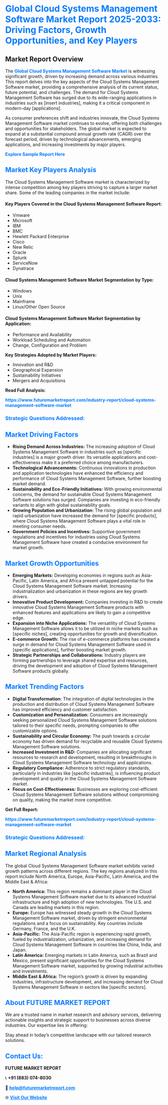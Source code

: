 <h1 style="color: #007BFF;">Global Cloud Systems Management Software Market Report 2025-2033: Driving Factors, Growth Opportunities, and Key Players</h1>

<section id="overview">
<h2>Market Report Overview</h2>
<p>The <a href="https://www.futuremarketreport.com/industry-report/cloud-systems-management-software-market" style="color: #007BFF; text-decoration: none;"><strong>Global Cloud Systems Management Software Market</strong></a> is witnessing significant growth, driven by increasing demand across various industries. This report delves into the key aspects of the Cloud Systems Management Software market, providing a comprehensive analysis of its current status, future potential, and challenges. The demand for Cloud Systems Management Software has surged due to its wide-ranging applications in industries such as [insert industries], making it a critical component in modern-day [applications].</p>
<p>As consumer preferences shift and industries innovate, the Cloud Systems Management Software market continues to evolve, offering both challenges and opportunities for stakeholders. The global market is expected to expand at a substantial compound annual growth rate (CAGR) over the forecast period, driven by technological advancements, emerging applications, and increasing investments by major players.</p>
</section>

<section id="overview">
<p><a href="https://www.futuremarketreport.com/request-sample/reportId=56297" style="color: #007BFF; text-decoration: none;"><strong>Explore Sample Report Here</strong></a></p>
</section>

<section id="key-players">
<h2 style="color: #007BFF;">Market Key Players Analysis</h2>
<p>The Cloud Systems Management Software market is characterized by intense competition among key players striving to capture a larger market share. Some of the leading companies in the market include:</p>
<h4>Key Players Covered in the Cloud Systems Management Software Report:</h4>
<ul><li>Vmware</li><li>Microsoft</li><li>IBM</li><li>BMC</li><li>Hewlett Packard Enterprise</li><li>Cisco</li><li>New Relic</li><li>Oracle</li><li>Splunk</li><li>ServiceNow</li><li>Dynatrace</li></ul>
<h4>Cloud Systems Management Software Market Segmentation by Type:</h4>
<ul><li>Windows</li><li>Unix</li><li>Mainframe</li><li>Linux/Other Open Source</li></ul>

<h4>Cloud Systems Management Software Market Segmentation by Application:</h4>
<ul><li>Performance and Availability</li><li>Workload Scheduling and Automation</li><li>Change, Configuration and Problem</li></ul>
<p><strong>Key Strategies Adopted by Market Players:</strong></p>
<ul>
<li>Innovation and R&D</li>
<li>Geographical Expansion</li>
<li>Sustainability Initiatives</li>
<li>Mergers and Acquisitions</li>
</ul>
</section>

<section>
<p><strong>Read Full Analysis: </strong></p><a href="https://www.futuremarketreport.com/industry-report/cloud-systems-management-software-market" style="color: #007BFF; text-decoration: none;"><strong>https://www.futuremarketreport.com/industry-report/cloud-systems-management-software-market</strong></a>
<h3 style="color: #007BFF;">Strategic Questions Addressed:</h3>
</section>

<section id="driving-factors">
<h2 style="color: #007BFF;">Market Driving Factors</h2>
<ul>
<li><strong>Rising Demand Across Industries:</strong> The increasing adoption of Cloud Systems Management Software in industries such as [specific industries] is a major growth driver. Its versatile applications and cost-effectiveness make it a preferred choice among manufacturers.</li>
<li><strong>Technological Advancements:</strong> Continuous innovations in production and application technologies have enhanced the efficiency and performance of Cloud Systems Management Software, further boosting market demand.</li>
<li><strong>Sustainability and Eco-Friendly Initiatives:</strong> With growing environmental concerns, the demand for sustainable Cloud Systems Management Software solutions has surged. Companies are investing in eco-friendly variants to align with global sustainability goals.</li>
<li><strong>Growing Population and Urbanization:</strong> The rising global population and rapid urbanization have increased the demand for [specific products], where Cloud Systems Management Software plays a vital role in meeting consumer needs.</li>
<li><strong>Government Policies and Incentives:</strong> Supportive government regulations and incentives for industries using Cloud Systems Management Software have created a conducive environment for market growth.</li>
</ul>
</section>

<section id="growth-opportunities">
<h2 style="color: #007BFF;">Market Growth Opportunities</h2>
<ul>
<li><strong>Emerging Markets:</strong> Developing economies in regions such as Asia-Pacific, Latin America, and Africa present untapped potential for the Cloud Systems Management Software market. Increasing industrialization and urbanization in these regions are key growth drivers.</li>
<li><strong>Innovative Product Development:</strong> Companies investing in R&D to create innovative Cloud Systems Management Software products with enhanced features and applications are likely to gain a competitive edge.</li>
<li><strong>Expansion into Niche Applications:</strong> The versatility of Cloud Systems Management Software allows it to be utilized in niche markets such as [specific niches], creating opportunities for growth and diversification.</li>
<li><strong>E-commerce Growth:</strong> The rise of e-commerce platforms has created a surge in demand for Cloud Systems Management Software used in [specific applications], further boosting market growth.</li>
<li><strong>Strategic Partnerships and Collaborations:</strong> Industry players are forming partnerships to leverage shared expertise and resources, driving the development and adoption of Cloud Systems Management Software products globally.</li>
</ul>
</section>

<section id="trending-factors">
<h2 style="color: #007BFF;">Market Trending Factors</h2>
<ul>
<li><strong>Digital Transformation:</strong> The integration of digital technologies in the production and distribution of Cloud Systems Management Software has improved efficiency and customer satisfaction.</li>
<li><strong>Customization and Personalization:</strong> Consumers are increasingly seeking personalized Cloud Systems Management Software solutions tailored to their specific needs, prompting companies to offer customizable options.</li>
<li><strong>Sustainability and Circular Economy:</strong> The push towards a circular economy has driven demand for recyclable and reusable Cloud Systems Management Software solutions.</li>
<li><strong>Increased Investment in R&D:</strong> Companies are allocating significant resources to research and development, resulting in breakthroughs in Cloud Systems Management Software technology and applications.</li>
<li><strong>Regulatory Compliance:</strong> Adherence to strict regulatory standards, particularly in industries like [specific industries], is influencing product development and quality in the Cloud Systems Management Software market.</li>
<li><strong>Focus on Cost-Effectiveness:</strong> Businesses are exploring cost-efficient Cloud Systems Management Software solutions without compromising on quality, making the market more competitive.</li>
</ul>
</section>

<section>
<p><strong>Get Full Report: </strong></p><a href="https://www.futuremarketreport.com/industry-report/cloud-systems-management-software-market" style="color: #007BFF; text-decoration: none;"><strong>https://www.futuremarketreport.com/industry-report/cloud-systems-management-software-market</strong></a>
<h3 style="color: #007BFF;">Strategic Questions Addressed:</h3>
</section>


<section id="regional-analysis">
<h2 style="color: #007BFF;">Market Regional Analysis</h2>
<p>The global Cloud Systems Management Software market exhibits varied growth patterns across different regions. The key regions analyzed in this report include North America, Europe, Asia-Pacific, Latin America, and the Middle East & Africa:</p>
<ul>
<li><strong>North America:</strong> This region remains a dominant player in the Cloud Systems Management Software market due to its advanced industrial infrastructure and high adoption of new technologies. The U.S. and Canada are leading markets in this region.</li>
<li><strong>Europe:</strong> Europe has witnessed steady growth in the Cloud Systems Management Software market, driven by stringent environmental regulations and a focus on sustainability. Key countries include Germany, France, and the U.K.</li>
<li><strong>Asia-Pacific:</strong> The Asia-Pacific region is experiencing rapid growth, fueled by industrialization, urbanization, and increasing demand for Cloud Systems Management Software in countries like China, India, and Japan.</li>
<li><strong>Latin America:</strong> Emerging markets in Latin America, such as Brazil and Mexico, present significant opportunities for the Cloud Systems Management Software market, supported by growing industrial activities and investments.</li>
<li><strong>Middle East & Africa:</strong> The region’s growth is driven by expanding industries, infrastructure development, and increasing demand for Cloud Systems Management Software in sectors like [specific sectors].</li>
</ul>
</section>

<footer>
<h2 style="color: #007BFF;">About FUTURE MARKET REPORT</h2>
<p>We are a trusted name in market research and advisory services, delivering actionable insights and strategic support to businesses across diverse industries. Our expertise lies in offering:</p>

<p>Stay ahead in today’s competitive landscape with our tailored research solutions.</p>

<h2 style="color: #007BFF;">Contact Us:</h2>
<p><strong>FUTURE MARKET REPORT</strong></p>
<p>📞 <strong>+91 (883) 074-8030</strong></p>
<p>📧 <strong><a href="mailto:help@futuremarketreport.com" style="color: #007BFF;">help@futuremarketreport.com</a></strong></p>
<p>🌐 <strong><a href="https://www.futuremarketreport.com/" style="color: #007BFF;">Visit Our Website</a></strong></p>
</footer>
